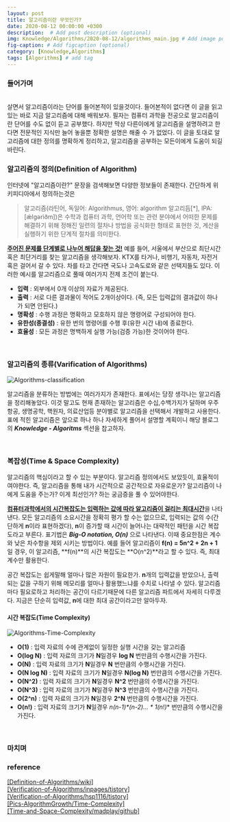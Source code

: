 ```yaml
---
layout: post
title: 알고리즘이란 무엇인가?
date: 2020-08-12 00:00:00 +0300
description:  # Add post description (optional)
img: Knowledge/Algorithms/2020-08-12/algorithms_main.jpg # Add image post (optional)
fig-caption: # Add figcaption (optional)
category: [Knowledge,Algorithms]
tags: [Algorithms] # add tag
---
```


### 들어가며
<br>
살면서 알고리즘이라는 단어를 들어본적이 있을것이다. 들어본적이 없다면 이 글을 읽고 있는 바로 지금 알고리즘에 대해 배워보자. 필자는 컴퓨터 과학을 전공으로 알고리즘이란 단어를 수도 없이 듣고 공부했다. 하지만 막상 다른이에게 알고리즘을 설명하려고 한다면 전문적인 지식만 늘어 놓을뿐 정확한 설명은 해줄 수 가 없었다. 이 글을 토대로 알고리즘에 대한 정의를 명확하게 정리하고, 알고리즘을 공부하는 모든이에게 도움이 되길 바린다.

<br>

### 알고리즘의 정의(Definition of Algorithm)
인터넷에 "알고리즘이란?" 문장을 검색해보면 다양한 정보들이 존재한다. 간단하게 위키피디아에서 정의하는것은 
<br>
>알고리즘(라틴어, 독일어: Algorithmus, 영어: algorithm 알고리듬[*], IPA: [ǽlɡərìðm])은 수학과 컴퓨터 과학, 언어학 또는 관련 분야에서 어떠한 문제를 해결하기 위해 정해진 일련의 절차나 방법을 공식화한 형태로 표현한 것, 계산을 실행하기 위한 단계적 절차를 의미한다.

<ins>**주어진 문제를 단계별로 나누어 해답을 찾는 것!**</ins> 예를 들어, 서울에서 부산으로 최단시간 혹은 최단거리를 찾는 알고리즘을 생각해보자. KTX를 타거나, 비행기, 자동차, 자전거 혹은 걸어서 갈 수 있다. 차를 타고 간다면 국도나 고속도로와 같은 선택지들도 있다. 이러한 예시를 알고리즘으로 풀때 여러가지 전제 조건이 붙는다.
<br> 
- **입력** : 외부에서 0개 이상의 자료가 제공된다.
- **출력** : 서로 다른 결과물이 적어도 2개이상이다. (즉, 모든 입력값의 결과값이 하나가 되면 안된다.)
- **명확성** : 수행 과정은 명확하고 모호하지 않은 명령어로 구성되어야 한다.
- **유한성(종결성)** : 유한 번의 명령어를 수행 후(유한 시간 내)에 종료한다.
- **효율성** : 모든 과정은 명백하게 실행 가능(검증 가능)한 것이어야 한다.

<br>

### 알고리즘의 종류(Varification of Algorithms)

![Algorithms-classification]({{site.baseurl}}/assets/img/Knowledge/Algorithms/2020-08-12/algorithms_classification.png#center)
<br>

알고리즘을 분류하는 방법에는 여러가지가 존재한다. 표에서는 당장 생각나는 알고리즘을 정리해놓았다. 이것 말고도 현재 존재하는 알고리즘은 수십,수백가지가 달하며 우주항공, 생명공학, 핵원자, 의료산업등 분야별로 알고리즘을 선택해서 개발하고 사용한다. 표에 적힌 알고리즘은 앞으로 하나 하나 자세하게 풀어서 설명할 계획이니 해당 블로그의 ***Knowledge - Algoritms*** 섹션을 찹고하자.

<br>


### 복잡성(Time & Space Complexity)
알고리즘의 핵심이라고 할 수 있는 부분이다. 알고리즘 정의에서도 보았듯이, 효율적이여야한다. 즉, 알고리즘을 통해 내가 시간적으로  공간적으로 자유로운가? 알고리즘이 나에게 도움을 주는가? 이게 최선인가? 하는 궁금증을 풀 수 있어야한다. 

<ins>**컴퓨터과학에서의 시간복잡도는 입력하는 값에 따라 알고리즘이 걸리는 최대시간**</ins>을 나타낸다. 모든 알고리즘의 소요시간을 정확히 평가 할 수는 없으므로, 입력되는 값의 수(간단하게 **n**이라 표현하겠다), **n**이 증가할 때 시간이 늘어나는 대략적인 패턴을 시간 복잡도라고 부른다. 표기법은 ***Big-O notation, O(n)*** 으로 나타낸다. 이때 중요한점은 계수와 낮은 차수항을 제외 시키는 방법이다. 예를 들어 알고리즘이 **f(n) = 5n^2 + 2n + 1** 일 경우, 이 알고리즘, **f(n)**의 시간 복잡도는 **O(n^2)**라고 할 수 있다. 즉, 최대 계수만 활용한다.

공간 복잡도는 쉽게말해 얼마나 많은 자원이 필요한가. **n**개의 입력값을 받았으나, 출력되는 값을 구하기 위해 메모리를 얼마나 활용했느냐를 수치로 나타낼 수 있다. 알고리즘마다 필요로하고 처리하는 공간이 다르기때문에 다른 알고리즘 파트에서 자세히 다루겠다. 지금은 단순히 입력값, **n**에 대한 최대 공간이라고만 알아두자.

#### 시간 복잡도(Time Complexity)

![Algorithms-Time-Complexity]({{site.baseurl}}/assets/img/Knowledge/Algorithms/2020-08-12/algorithms_time_complexity.png#center)
- **O(1)** : 입력 자료의 수에 관계없이 일정한 실행 시간을 갖는 알고리즘
- **O(log N)** : 입력 자료의 크기가 **N**일경우 **log N** 번만큼의 수행시간을 가진다.
- **O(N)** : 입력 자료의 크기가 **N**일경우 **N** 번만큼의 수행시간을 가진다.
- **O(N log N)** : 입력 자료의 크기가 **N**일경우 **N(log N)** 번만큼의 수행시간을 가진다.
- **O(N^2)** : 입력 자료의 크기가 **N**일경우 **N^2** 번만큼의 수행시간을 가진다.
- **O(N^3)** : 입력 자료의 크기가 **N**일경우 **N^3** 번만큼의 수행시간을 가진다.
- **O(2^n)** : 입력 자료의 크기가 **N**일경우 **2^N** 번만큼의 수행시간을 가진다.
- **O(n!)** : 입력 자료의 크기가 **N**일경우 **n*(n-1)*(n-2)... * 1(n!)** 번만큼의 수행시간을 가진다.

<br>

### 마치며


### reference
[\[Definition-of-Algorithms/wiki\]](https://en.wikipedia.org/wiki/Algorithm) <br>
[\[Verification-of-Algorithms/inpages/tistory\]](https://inpages.tistory.com/85) <br>
[\[Verification-of-Algorithms/hsp1116/tistory\]](https://hsp1116.tistory.com/category/Algorithm) <br>
[\[Pics-AlgorithmGrowth/Time-Complexity\]](https://medium.com/@randerson112358/algorithm-analysis-time-complexity-simplified-cd39a81fec71) <br>
[\[Time-and-Space-Complexity/madplay/github\]](https://madplay.github.io/post/time-complexity-space-complexity) <br>

